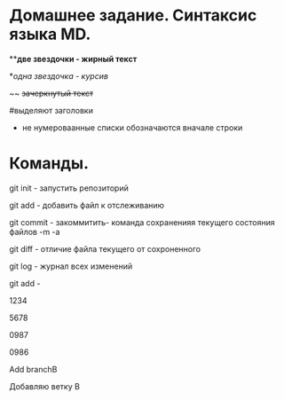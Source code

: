 # Домашнее задание. Синтаксис языка MD.

****две звездочки - жирный текст**

**одна звездочка - курсив*

~~ ~~зачеркнутый текст~~ 

#выделяют заголовки

* не нумероваанные списки обозначаются вначале строки

# Команды.

git init - запустить репозиторий

git add - добавить файл к отслеживанию

git commit - закоммитить- команда сохраненияя текущего состояния файлов -m -a

git diff - отличие файла текущего от сохроненного

git log - журнал всех изменений

git add -

1234

5678

0987

0986

Add branchB

Добавляю ветку В